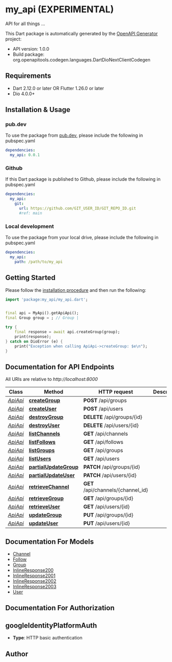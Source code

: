 # my_api (EXPERIMENTAL)
API for all things …

This Dart package is automatically generated by the [OpenAPI Generator](https://openapi-generator.tech) project:

- API version: 1.0.0
- Build package: org.openapitools.codegen.languages.DartDioNextClientCodegen

## Requirements

* Dart 2.12.0 or later OR Flutter 1.26.0 or later
* Dio 4.0.0+

## Installation & Usage

### pub.dev
To use the package from [pub.dev](https://pub.dev), please include the following in pubspec.yaml
```yaml
dependencies:
  my_api: 0.0.1
```

### Github
If this Dart package is published to Github, please include the following in pubspec.yaml
```yaml
dependencies:
  my_api:
    git:
      url: https://github.com/GIT_USER_ID/GIT_REPO_ID.git
      #ref: main
```

### Local development
To use the package from your local drive, please include the following in pubspec.yaml
```yaml
dependencies:
  my_api:
    path: /path/to/my_api
```

## Getting Started

Please follow the [installation procedure](#installation--usage) and then run the following:

```dart
import 'package:my_api/my_api.dart';


final api = MyApi().getApiApi();
final Group group = ; // Group | 

try {
    final response = await api.createGroup(group);
    print(response);
} catch on DioError (e) {
    print("Exception when calling ApiApi->createGroup: $e\n");
}

```

## Documentation for API Endpoints

All URIs are relative to *http://localhost:8000*

Class | Method | HTTP request | Description
------------ | ------------- | ------------- | -------------
[*ApiApi*](doc/ApiApi.md) | [**createGroup**](doc/ApiApi.md#creategroup) | **POST** /api/groups | 
[*ApiApi*](doc/ApiApi.md) | [**createUser**](doc/ApiApi.md#createuser) | **POST** /api/users | 
[*ApiApi*](doc/ApiApi.md) | [**destroyGroup**](doc/ApiApi.md#destroygroup) | **DELETE** /api/groups/{id} | 
[*ApiApi*](doc/ApiApi.md) | [**destroyUser**](doc/ApiApi.md#destroyuser) | **DELETE** /api/users/{id} | 
[*ApiApi*](doc/ApiApi.md) | [**listChannels**](doc/ApiApi.md#listchannels) | **GET** /api/channels | 
[*ApiApi*](doc/ApiApi.md) | [**listFollows**](doc/ApiApi.md#listfollows) | **GET** /api/follows | 
[*ApiApi*](doc/ApiApi.md) | [**listGroups**](doc/ApiApi.md#listgroups) | **GET** /api/groups | 
[*ApiApi*](doc/ApiApi.md) | [**listUsers**](doc/ApiApi.md#listusers) | **GET** /api/users | 
[*ApiApi*](doc/ApiApi.md) | [**partialUpdateGroup**](doc/ApiApi.md#partialupdategroup) | **PATCH** /api/groups/{id} | 
[*ApiApi*](doc/ApiApi.md) | [**partialUpdateUser**](doc/ApiApi.md#partialupdateuser) | **PATCH** /api/users/{id} | 
[*ApiApi*](doc/ApiApi.md) | [**retrieveChannel**](doc/ApiApi.md#retrievechannel) | **GET** /api/channels/{channel_id} | 
[*ApiApi*](doc/ApiApi.md) | [**retrieveGroup**](doc/ApiApi.md#retrievegroup) | **GET** /api/groups/{id} | 
[*ApiApi*](doc/ApiApi.md) | [**retrieveUser**](doc/ApiApi.md#retrieveuser) | **GET** /api/users/{id} | 
[*ApiApi*](doc/ApiApi.md) | [**updateGroup**](doc/ApiApi.md#updategroup) | **PUT** /api/groups/{id} | 
[*ApiApi*](doc/ApiApi.md) | [**updateUser**](doc/ApiApi.md#updateuser) | **PUT** /api/users/{id} | 


## Documentation For Models

 - [Channel](doc/Channel.md)
 - [Follow](doc/Follow.md)
 - [Group](doc/Group.md)
 - [InlineResponse200](doc/InlineResponse200.md)
 - [InlineResponse2001](doc/InlineResponse2001.md)
 - [InlineResponse2002](doc/InlineResponse2002.md)
 - [InlineResponse2003](doc/InlineResponse2003.md)
 - [User](doc/User.md)


## Documentation For Authorization


## googleIdentityPlatformAuth

- **Type**: HTTP basic authentication


## Author



